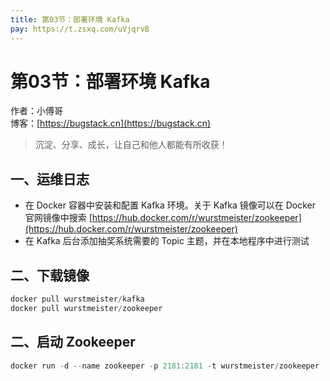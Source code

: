 ```yaml
---
title: 第03节：部署环境 Kafka
pay: https://t.zsxq.com/uVjqrvB
---
```


# 第03节：部署环境 Kafka

作者：小傅哥
<br/>博客：[https://bugstack.cn](https://bugstack.cn)

>沉淀、分享、成长，让自己和他人都能有所收获！

## 一、运维日志

- 在 Docker 容器中安装和配置 Kafka 环境。关于 Kafka 镜像可以在 Docker 官网镜像中搜索 [https://hub.docker.com/r/wurstmeister/zookeeper](https://hub.docker.com/r/wurstmeister/zookeeper)
- 在 Kafka 后台添加抽奖系统需要的 Topic 主题，并在本地程序中进行测试

## 二、下载镜像

<!-- ![](/images/article/project/lottery/Part-5/3-01.png) -->

```java
docker pull wurstmeister/kafka
docker pull wurstmeister/zookeeper
```

## 二、启动 Zookeeper

```java
docker run -d --name zookeeper -p 2181:2181 -t wurstmeister/zookeeper
```